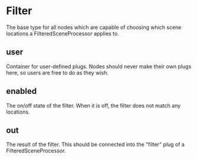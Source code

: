 # Filter

The base type for all nodes which are capable of choosing which
scene locations a FilteredSceneProcessor applies to.

## user

 Container for user-defined plugs. Nodes
should never make their own plugs here,
so users are free to do as they wish.

## enabled

 The on/off state of the filter. When it is off, the
filter does not match any locations.

## out

 The result of the filter. This should be connected into
the "filter" plug of a FilteredSceneProcessor.

